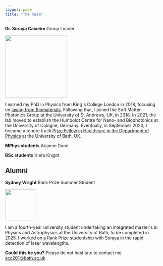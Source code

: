 ```yaml
---
layout: page
title: "The team"
---
```

**Dr. Soraya Caixeiro** Group Leader

<img src="https://sorayacaixeiro.github.io/images/headshot.png" width="200" height="200">

I earned my PhD in Physics from King's College London in 2018, focusing on [lasing from Biomaterials](https://kclpure.kcl.ac.uk/ws/portalfiles/portal/125711631/2018_Caixeiro_Soraya_Carlos_1011922_ethesis.pdf). 
Following that, I joined the Soft Matter Photonics Group at the University of St Andrews, UK, in 2018. 
In 2021, the lab moved to establish the Humboldt Centre for Nano- and Biophotonics at the University of Cologne, Germany. 
Eventually, in September 2023, I became a tenure track [Prize Fellow in Healthcare in the Department of Physics](https://researchportal.bath.ac.uk/en/persons/soraya-caixeiro) at the University of Bath, UK.

**MPhys students**
Arianne Dunn

**BSc students** 
Kiera Knight



## Alumni 
**Sydney Wright**  Rank Prize Summer Student

<img src="https://sorayacaixeiro.github.io/images/sydney2024.jpeg" width="100" height="100">

I am a fourth-year university student undertaking an integrated master's in Physics and Astrophysics at the University of Bath, to be completed in 2025. I worked on a Rank Prize studentship with Soraya in the rapid detection of laser wavelengths. 


**Could this be you?**
Please do not hestitate to contact me [scc201@bath.ac.uk](mailto:scc201@bath.ac.uk)







